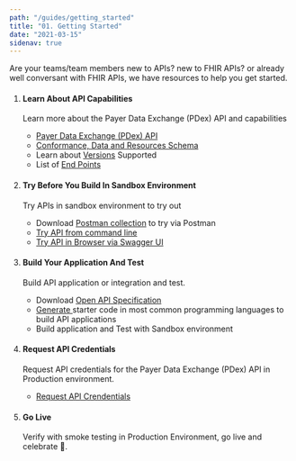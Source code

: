 ```yaml
---
path: "/guides/getting_started"
title: "01. Getting Started"
date: "2021-03-15"
sidenav: true
---
```


<p>
    Are your teams/team members new to APIs? new to FHIR APIs? or
    already well conversant with FHIR APIs, we have resources to help
    you get started.
</p>

<ol class="usa-process-list">
    <li class="usa-process-list__item">
    <h4 class="usa-process-list__heading">
        Learn About API Capabilities
    </h4>
    <p class="margin-top-05">
        Learn more about the Payer Data Exchange (PDex) API and capabilities
    </p>
    <ul>
        <li>
        <a href="/docs/payer-to-payer">Payer Data Exchange (PDex) API</a>
        </li>
        <li>
        <a href="/guides/schema">
            Conformance, Data and Resources Schema
        </a>
        </li>
        <li>
        Learn about <a href="/docs/versioning">Versions</a>
        Supported
        </li>
        <li>
        List of <a href="/docs/endpoints">End Points</a>
        </li>
    </ul>
    </li>
    <li class="usa-process-list__item">
    <h4 class="usa-process-list__heading">
        Try Before You Build In Sandbox Environment
    </h4>
    <p>Try APIs in sandbox environment to try out</p>
    <ul>
        <li>
        Download 
        <a href="/docs/payer-to-payer">Postman collection</a> to
        try via Postman
        </li>
        <li>
        <a href="/docs/payer-to-payer">
            Try API from command line
        </a>
        </li>
        <li>
        <a href="https://bcda-dpc-dev.softrams.cloud:9443/openapi/ui/">
            Try API in Browser via Swagger UI
        </a>
        </li>
    </ul>
    </li>
    <li class="usa-process-list__item">
    <h4 class="usa-process-list__heading">
        Build Your Application And Test
    </h4>
    <p>Build API application or integration and test.</p>
    <ul>
        <li>
        Download
        <a href="https://bcda-dpc-dev.softrams.cloud:9443/openapi/ui/">
            Open API Specification
        </a>
        </li>
        <li>
        <a href="https://github.com/swagger-api/swagger-codegen">
            Generate
        </a>
        starter code in most common programming languages to build
        API applications
        </li>
        <li>Build application and Test with Sandbox environment</li>
    </ul>
    </li>
    <li class="usa-process-list__item">
    <h4 class="usa-process-list__heading">
        Request API Credentials
    </h4>
    <p>
        Request API credentials for the Payer Data Exchange (PDex) API in
        Production environment.
    </p>
    <ul>
        <li>
        <a href="guides/authn">Request API Crendentials</a>
        </li>
    </ul>
    </li>
    <li class="usa-process-list__item">
    <h4 class="usa-process-list__heading">Go Live </h4>
    <p>
        Verify with smoke testing in Production Environment, go live
        and celebrate 🎉.
    </p>
    </li>
</ol>
